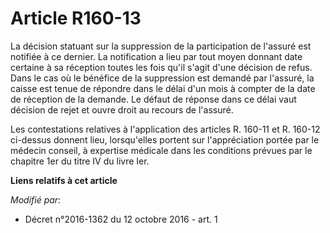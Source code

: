 # Article R160-13

La décision statuant sur la suppression de la participation de l'assuré est notifiée à ce dernier. La notification a lieu par
tout moyen donnant date certaine à sa réception toutes les fois qu'il s'agit d'une décision de refus. Dans le cas où le
bénéfice de la suppression est demandé par l'assuré, la caisse est tenue de répondre dans le délai d'un mois à compter de la
date de réception de la demande. Le défaut de réponse dans ce délai vaut décision de rejet et ouvre droit au recours de
l'assuré. 

Les contestations relatives à l'application des articles R. 160-11 et R. 160-12 ci-dessus donnent lieu, lorsqu'elles portent
sur l'appréciation portée par le médecin conseil, à expertise médicale dans les conditions prévues par le chapitre 1er du
titre IV du livre Ier.

**Liens relatifs à cet article**

_Modifié par_:

  - Décret n°2016-1362 du 12 octobre 2016 - art. 1
